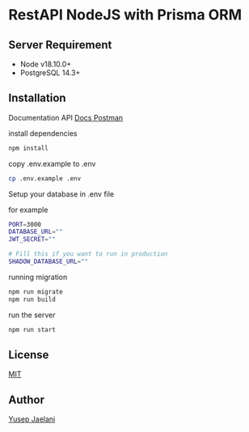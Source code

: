 # RestAPI NodeJS with Prisma ORM

## Server Requirement
- Node v18.10.0+
- PostgreSQL 14.3+

## Installation

Documentation API
[Docs Postman](https://documenter.getpostman.com/view/19496704/2s9Xy5LVeo)

install dependencies
```bash
npm install
```

copy .env.example to .env
```bash
cp .env.example .env
```

Setup your database in .env file

for example
```bash
PORT=3000
DATABASE_URL=""
JWT_SECRET=""

# Fill this if you want to run in production
SHADOW_DATABASE_URL=""
```

running migration
```bash
npm run migrate
npm run build
```

run the server
```bash
npm run start
```

## License
[MIT](https://choosealicense.com/licenses/mit/)

## Author
[Yusep Jaelani](https://facebook.com/yusep.jaelani.77)
